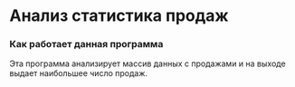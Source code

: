 # Анализ статистика продаж
### Как работает данная программа
Эта программа анализирует массив данных с продажами и на выходе выдает
наибольшее число продаж.
